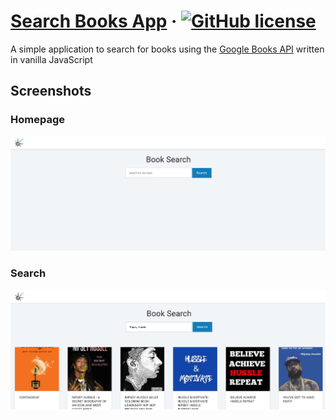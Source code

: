 # [Search Books App](http://books.dagasoft.com/) &middot; [![GitHub license](https://img.shields.io/badge/license-MIT-blue.svg)](https://github.com/facebook/react/blob/master/LICENSE)

A simple application to search for books using the [Google Books API](https://developers.google.com/books/) written in vanilla JavaScript

## Screenshots

### Homepage
<p align='left'>
<img src='https://raw.githubusercontent.com/danielgarcia/Book-Search/master/Home.png' width='600' alt='Homepage'>
</p>

### Search
<p align='left'>
<img src='https://raw.githubusercontent.com/danielgarcia/Book-Search/master/Search.png' width='600' alt='Search'>
</p>